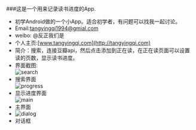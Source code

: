 ###这是一个用来记录读书进度的App.
- 初学Android做的一个小App。适合初学者，有问题可以找我一起讨论。
- Email:tangyingqi1994@gmial.com
- weibo: @反正我们是
- 个人主页:[www.tangyingqi.com](http://tangyingqi.com)
- 简介：搜索，连接豆瓣api，然后点击添加到正在读，在正在读页面可以设置读的页数，显示读书进度。
- 界面截图:   
  ![search](http://i1.tietuku.com/da0c5e24a7b97b8e.png)   
-  搜索界面   
    ![progress](http://i1.tietuku.com/5f547a0263e46e59.png)   
-   显示进度界面   
    ![main](http://i1.tietuku.com/2763e5bfc542f936.png)   
-    主界面  
-    ![dialog](http://i1.tietuku.com/75abd6547650ae15.png)    
-    对话框


 

 

  

